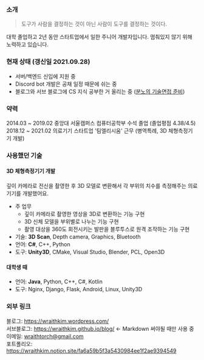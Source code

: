 ### 소개

> 도구가 사람을 결정하는 것이 아닌 사람이 도구를 결정하는 것이다.

대학 졸업하고 2년 동안 스타트업에서 일한 주니어 개발자입니다. 멈춰있지 않기 위해 노력하고 있습니다.

### 현재 상태 (갱신일 2021.09.28)

- 서버/백엔드 신입에 지원 중
- Discord bot 개발은 공채 일정 때문에 쉬는 중
- 블로그와 서브 블로그에 CS 지식 공부한 거 올리는 중 ([분노의 기술면접 준비](https://wraithkim.github.io/blog/tech-interview/2021/05/20/tech-interview-with-rage.html))

### 약력

2014.03 ~ 2019.02 중앙대 서울캠퍼스 컴퓨터공학부 수석 졸업 (졸업평점 4.38/4.5)  
2018.12 ~ 2021.02 의료기기 스타트업 '팀엘리시움' 근무 (병역특례, 3D 체형측정기기 개발)  

### 사용했던 기술

#### 3D 체형측정기기 개발

깊이 카메라로 전신을 촬영한 후 3D 모델로 변환해서 각 부위의 치수를 측정해주는 의료기기를 개발했어요.

- 주 업무 
  - 깊이 카메라로 촬영한 영상을 3D로 변환하는 기능 구현
  - 3D 신체 모델을 부위별로 나누는 기능 구현
  - 촬영 대상을 360도 회전시키는 발판을 블루투스로 원격 조작하는 기능 구현
- 기술: **3D Scan**, Depth camera, Graphics, Bluetooth
- 언어: **C#**, C++, Python
- 도구: **Unity3D**, CMake, Visual Studio, Blender, PCL, Open3D

#### 대학생 때

- 언어: **Java**, Python, C++, C#, Kotlin
- 도구: Nginx, Django, Flask, Android, Linux, Unity3D

### 외부 링크

블로그: https://wraithkim.wordpress.com/  
서브블로그: https://wraithkim.github.io/blog/ <- Markdown 써야될 때만 사용 중  
이메일: wraithtorch@gmail.com  
포트폴리오: https://wraithkim.notion.site/fa6a59b5f3a5430984ee1f2ae9394549
<!--
**WraithKim/WraithKim** is a ✨ _special_ ✨ repository because its `README.md` (this file) appears on your GitHub profile.

Here are some ideas to get you started:

- 🔭 I’m currently working on ...
- 🌱 I’m currently learning ...
- 👯 I’m looking to collaborate on ...
- 🤔 I’m looking for help with ...
- 💬 Ask me about ...
- 📫 How to reach me: ...
- 😄 Pronouns: ...
- ⚡ Fun fact: ...
-->
